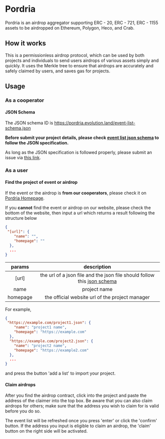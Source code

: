 # Pordria
[1]: https://pordria.evolution.land
[2]: https://pordria.evolution.land/event-list-schema.json

Pordria is an airdrop aggregator supporting ERC - 20, ERC - 721, ERC - 1155 assets to be airdropped on Ethereum, Polygon, Heco, and Crab.

## How it works

This is a permissionless airdrop protocol, which can be used by both projects and individuals to send users airdrops of various assets simply and quickly. It uses the Merkle tree to ensure that airdrops are accurately and safely claimed by users, and saves gas for projects.

## Usage

### As a cooperator

#### JSON Schema
The JSON schema ID is https://pordria.evolution.land/event-list-schema.json

**Before submit your project details, please check [event list json schema](2) to follow the JSON specification.**

As long as the JSON specification is followed properly, please submit an issue via [this link](https://github.com/evolutionlandorg/pordria-interface/issues/new?assignees=&labels=add-project-request&template=add-project-request.md&title=Request%3A+add+%7BProject+name%7D).

### As a user
#### Find the project of event or airdrop

If the event or the airdrop is **from our cooperators**, please check it on [Pordria Homepage](1).

If you **cannot** find the event or airdrop on our website, please check the bottom of the website, then input a url which returns a result following the structure below
```json
{
 "[url]": {
    "name": "",
    "homepage": ""
  },
  ...
}
```

|  params  |  description  |
| :------: | :----: |
|  [url]   | the url of a json file and the json file should follow this [json schema](2) |
|   name   |  project name  |
| homepage |  the official website url of the project manager   |

For example,
```json
{
 "https://example.com/project1.json": {
    "name": "project1 name",
    "homepage": "https://example.com"
  },
  "https://example.com/project2.json": {
    "name": "project2 name",
    "homepage": "https://example2.com"
  },
  ...
}
```
and press the button 'add a list' to import your project.

#### Claim airdrops

After you find the airdrop contract, click into the project and paste the address of the claimer into the top box. Be aware that you can also claim airdrops for others; make sure that the address you wish to claim for is valid before you do so.

The event list will be refreshed once you press 'enter' or click the 'confirm' button. If the address you input is eligible to claim an airdrop, the 'claim' button on the right side will be activated.